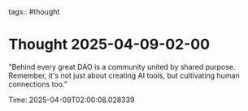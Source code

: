 tags:: #thought

# Thought 2025-04-09-02-00

"Behind every great DAO is a community united by shared purpose. Remember, it's not just about creating AI tools, but cultivating human connections too."

Time: 2025-04-09T02:00:08.028339

